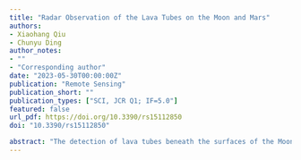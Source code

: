 ```yaml
---
title: "Radar Observation of the Lava Tubes on the Moon and Mars"
authors:
- Xiaohang Qiu
- Chunyu Ding
author_notes:
- ""
- "Corresponding author"
date: "2023-05-30T00:00:00Z"
publication: "Remote Sensing"
publication_short: ""
publication_types: ["SCI, JCR Q1; IF=5.0"]
featured: false
url_pdf: https://doi.org/10.3390/rs15112850
doi: "10.3390/rs15112850"

abstract: "The detection of lava tubes beneath the surfaces of the Moon and Mars has been a popular research topic and challenge in planetary radar observation. In recent years, the Moon–based ground penetrating radar (GPR) carried by the Chinese Chang’e–3/–4 mission, the RIMFAX radar carried by the Mars mission Perseverance, and the RoSPR radar and MOSIR radar carried by China’s Tianwen–1 orbiter have extensively promoted the exploration of the underground space of extraterrestrial bodies, which is crucial for the future utilization and development of these spaces. This paper expounds on the principles, methods, and detection results of using GPR to detect lava tubes on the Moon and Mars. First, lava tubes’ formation mechanism and morphological characteristics are outlined, followed by an introduction to GPR’s working principles and classification. The advantages, disadvantages, and prospects of different types of radar in detecting the lava tubes are analyzed. Finally, the distribution of lava tubes on the Moon and Mars is briefly summarized, and the potential utilization of lava tubes is discussed. We believe that the GPR technique is an effective geophysical method for exploring the underground structures of the Moon and Mars, and the lava tubes beneath the surface of extraterrestrial bodies can provide important references for selecting future Moon and Mars bases."
---
```


